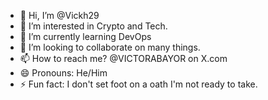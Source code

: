 - 👋 Hi, I’m @Vickh29
- 👀 I’m interested in Crypto and Tech.
- 🌱 I’m currently learning DevOps
- 💞️ I’m looking to collaborate on many things.
- 📫 How to reach me? @VICTORABAYOR on X.com
- 😄 Pronouns: He/Him
- ⚡ Fun fact: I don't set foot on a oath I'm not ready to take.
